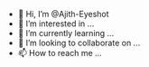 - 👋 Hi, I’m @Ajith-Eyeshot
- 👀 I’m interested in ...
- 🌱 I’m currently learning ...
- 💞️ I’m looking to collaborate on ...
- 📫 How to reach me ...

<!---
Ajith-Eyeshot/Ajith-Eyeshot is a ✨ special ✨ repository because its `README.md` (this file) appears on your GitHub profile.
You can click the Preview link to take a look at your changes.
--->
